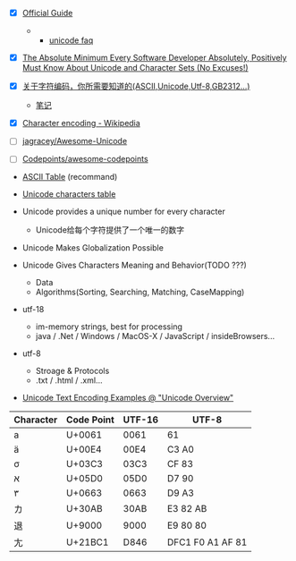 + [x] [Official Guide](https://www.unicode.org/standard/WhatIsUnicode.html)
    + + [unicode faq](https://www.unicode.org/faq/)

+ [x] [The Absolute Minimum Every Software Developer Absolutely, Positively Must Know About Unicode and Character Sets (No Excuses!)](https://www.joelonsoftware.com/2003/10/08/the-absolute-minimum-every-software-developer-absolutely-positively-must-know-about-unicode-and-character-sets-no-excuses/)

+ [x] [关于字符编码，你所需要知道的(ASCII,Unicode,Utf-8,GB2312…)](http://www.imkevinyang.com/2010/06/%E5%85%B3%E4%BA%8E%E5%AD%97%E7%AC%A6%E7%BC%96%E7%A0%81%EF%BC%8C%E4%BD%A0%E6%89%80%E9%9C%80%E8%A6%81%E7%9F%A5%E9%81%93%E7%9A%84.html)
    + [笔记](./note.关于字符编码-你所需要知道的.md)

+ [x] [Character encoding - Wikipedia](https://en.wikipedia.org/wiki/Character_encoding)

+ [ ] [jagracey/Awesome-Unicode](https://github.com/jagracey/Awesome-Unicode)

+ [ ] [Codepoints/awesome-codepoints](https://github.com/Codepoints/awesome-codepoints)

+ [ASCII Table](https://www.rapidtables.com/code/text/ascii-table.html) (recommand)
+ [Unicode characters table](https://www.rapidtables.com/code/text/unicode-characters.html)

+ Unicode provides a unique number for every character
    + Unicode给每个字符提供了一个唯一的数字

+ Unicode Makes Globalization Possible

+ Unicode Gives Characters Meaning and Behavior(TODO ???)
    + Data
    + Algorithms(Sorting, Searching, Matching, CaseMapping)

+ utf-18
    + im-memory strings, best for processing
    + java / .Net / Windows / MacOS-X / JavaScript / insideBrowsers...
+ utf-8
    + Stroage & Protocols
    + .txt / .html / .xml...

+ [Unicode Text Encoding Examples @ "Unicode Overview"](http://www.unicode.org/standard/tutorial-info.html)

Character |Code Point | UTF-16 | UTF-8
----------|-----------|--------|-----------------
a         | U+0061    | 0061   | 61
ä         | U+00E4    | 00E4   | C3 A0
σ         | U+03C3    | 03C3   | CF 83
א         | U+05D0    | 05D0   | D7 90
٣         | U+0663    | 0663   | D9 A3
カ        | U+30AB    | 30AB   | E3 82 AB
退        | U+9000    | 9000   | E9 80 80
𡯁        | U+21BC1   | D846   | DFC1 F0 A1 AF 81

